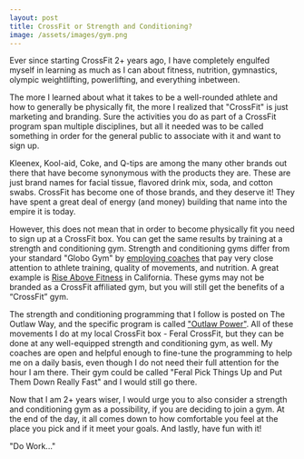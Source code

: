 ```yaml
---
layout: post
title: CrossFit or Strength and Conditioning?
image: /assets/images/gym.png
---
```

Ever since starting CrossFit 2+ years ago, I have completely engulfed myself in learning as much as I can about fitness, nutrition, gymnastics, olympic weightlifting, powerlifting, and everything inbetween.

The more I learned about what it takes to be a well-rounded athlete and how to generally be physically fit, the more I realized that "CrossFit" is just marketing and branding. Sure the activities you do as part of a CrossFit program span multiple disciplines, but all it needed was to be called something in order for the general public to associate with it and want to sign up.

Kleenex, Kool-aid, Coke, and Q-tips are among the many other brands out there that have become synonymous with the products they are. These are just brand names for facial tissue, flavored drink mix, soda, and cotton swabs. CrossFit has become one of those brands, and they deserve it! They have spent a great deal of energy (and money) building that name into the empire it is today.

However, this does not mean that in order to become physically fit you need to sign up at a CrossFit box. You can get the same results by training at a strength and conditioning gym. Strength and conditioning gyms differ from your standard "Globo Gym" by [employing coaches](https://en.wikipedia.org/wiki/Strength_and_conditioning_coach) that pay very close attention to athlete training, quality of movements, and nutrition. A great example is [Rise Above Fitness](http://riseabovefitnessoc.com/) in California. These gyms may not be branded as a CrossFit affiliated gym, but you will still get the benefits of a “CrossFit” gym.

The strength and conditioning programming that I follow is posted on The Outlaw Way, and the specific program is called ["Outlaw Power"](http://theoutlawway.com/category/outlawpower/). All of these movements I do at my local CrossFit box - Feral CrossFit, but they can be done at any well-equipped strength and conditioning gym, as well. My coaches are open and helpful enough to fine-tune the programming to help me on a daily basis, even though I do not need their full attention for the hour I am there. Their gym could be called "Feral Pick Things Up and Put Them Down Really Fast" and I would still go there.

Now that I am 2+ years wiser, I would urge you to also consider a strength and conditioning gym as a possibility, if you are deciding to join a gym. At the end of the day, it all comes down to how comfortable you feel at the place you pick and if it meet your goals. And lastly, have fun with it!

"Do Work..."
